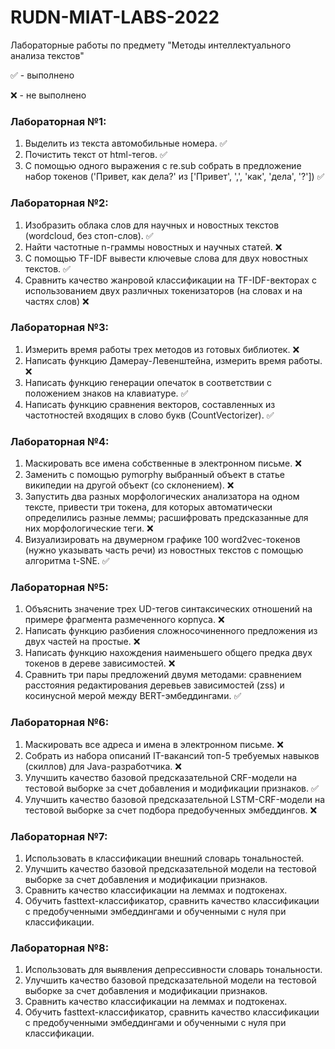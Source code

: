 # RUDN-MIAT-LABS-2022
Лабораторные работы по предмету "Методы интеллектуального анализа текстов"

:white_check_mark: - выполнено

:x: - не выполнено 

### Лабораторная №1:
1.	Выделить из текста автомобильные номера. :white_check_mark:
2.	Почистить текст от html-тегов. :white_check_mark:
3.	С помощью одного выражения с re.sub собрать в предложение набор токенов ('Привет, как дела?' из ['Привет', ',', 'как', 'дела', '?']) :white_check_mark:

### Лабораторная №2:
1.	Изобразить облака слов для научных и новостных текстов (wordcloud, без стоп-слов). :white_check_mark:
2.	Найти частотные n-граммы новостных и научных статей. :x:
3.	С помощью TF-IDF вывести ключевые слова для двух новостных текстов. :white_check_mark:
4.	Сравнить качество жанровой классификации на TF-IDF-векторах с использованием двух различных токенизаторов (на словах и на частях слов) :x:

### Лабораторная №3:
1.	Измерить время работы трех методов из готовых библиотек. :x:
2.	Написать функцию Дамерау-Левенштейна, измерить время работы. :x:
3.	Написать функцию генерации опечаток в соответствии с положением знаков на клавиатуре. :white_check_mark:
4.	Написать функцию сравнения векторов, составленных из частотностей входящих в слово букв (CountVectorizer). :white_check_mark:

### Лабораторная №4:
1.	Маскировать все имена собственные в электронном письме. :x:
2.	Заменить с помощью pymorphy выбранный объект в статье википедии на другой объект (со склонением). :x:
3.	Запустить два разных морфологических анализатора на одном тексте, привести три токена, для которых автоматически определились разные леммы; расшифровать предсказанные для них морфологические теги. :x:
4.	Визуализировать на двумерном графике 100 word2vec-токенов (нужно указывать часть речи) из новостных текстов с помощью алгоритма t-SNE. :white_check_mark:

### Лабораторная №5:
1.	Объяснить значение трех UD-тегов синтаксических отношений на примере фрагмента размеченного корпуса. :x:
2.	Написать функцию разбиения сложносочиненного предложения из двух частей на простые. :x:
3.	Написать функцию нахождения наименьшего общего предка двух токенов в дереве зависимостей. :x:
4.	Сравнить три пары предложений двумя методами: сравнением расстояния редактирования деревьев зависимостей (zss) и косинусной мерой между BERT-эмбеддингами. :white_check_mark:

### Лабораторная №6:
1.	Маскировать все адреса и имена в электронном письме. :x:
2.	Собрать из набора описаний IT-вакансий топ-5 требуемых навыков (скиллов) для Java-разработчика. :x:
3.	Улучшить качество базовой предсказательной CRF-модели на тестовой выборке за счет добавления и модификации признаков. :white_check_mark:
4.	Улучшить качество базовой предсказательной LSTM-CRF-модели на тестовой выборке за счет подбора предобученных эмбеддингов. :x:

### Лабораторная №7:
1.	Использовать в классификации внешний словарь тональностей.
2.	Улучшить качество базовой предсказательной модели на тестовой выборке за счет добавления и модификации признаков.
3.	Сравнить качество классификации на леммах и подтокенах.
4.	Обучить fasttext-классификатор, сравнить качество классификации с предобученными эмбеддингами и обученными с нуля при классификации.

### Лабораторная №8:
1.	Использовать для выявления депрессивности словарь тональности.
2.	Улучшить качество базовой предсказательной модели на тестовой выборке за счет добавления и модификации признаков.
3.	Сравнить качество классификации на леммах и подтокенах.
4.	Обучить fasttext-классификатор, сравнить качество классификации с предобученными эмбеддингами и обученными с нуля при классификации.
